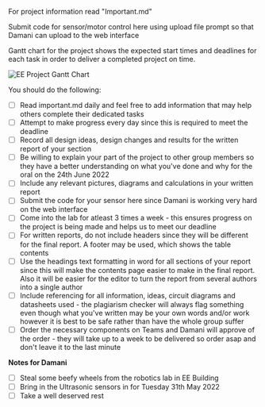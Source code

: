 For project information read "Important.md"

Submit code for sensor/motor control here using upload file prompt so that Damani can upload to the web interface

Gantt chart for the project shows the expected start times and deadlines for each task in order to deliver a completed project on time.

![EE Project Gantt Chart](https://user-images.githubusercontent.com/106095203/170874786-cc7f64eb-d050-46ae-aa13-25eecf843db8.png)

You should do the following:
- [ ] Read important.md daily and feel free to add information that may help others complete their dedicated tasks
- [ ] Attempt to make progress every day since this is required to meet the deadline
- [ ] Record all design ideas, design changes and results for the written report of your section
- [ ] Be willing to explain your part of the project to other group members so they have a better understanding on what you've done and why for the oral on the 24th June 2022
- [ ] Include any relevant pictures, diagrams and calculations in your written report
- [ ] Submit the code for your sensor here since Damani is working very hard on the web interface
- [ ] Come into the lab for atleast 3 times a week - this ensures progress on the project is being made and helps us to meet our deadline
- [ ] For written reports, do not include headers since they will be different for the final report. A footer may be used, which shows the table contents
- [ ] Use the headings text formatting in word for all sections of your report since this will make the contents page easier to make in the final report. Also it will be easier for the editor to turn the report from several authors into a single author
- [ ] Include referencing for all information, ideas, circuit diagrams and datasheets used - the plagiarism checker will always flag something even though what you've written may be your own words and/or work however it is best to be safe rather than have the whole group suffer
- [ ] Order the necessary components on Teams and Damani will approve of the order - they will take up to a week to be delivered so order asap and don't leave it to the last minute

**Notes for Damani**
- [ ] Steal some beefy wheels from the robotics lab in EE Building
- [ ] Bring in the Ultrasonic sensors in for Tuesday 31th May 2022
- [ ] Take a well deserved rest
